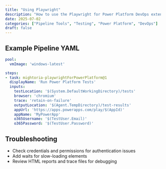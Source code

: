 ```yaml
---
title: "Using Playwright"
description: "How to use the Playwright for Power Platform DevOps extension, with test examples and troubleshooting tips."
date: 2025-07-02
categories: ["Pipeline Tools", "Testing", "Power Platform", "DevOps"]
draft: false
---
```




## Example Pipeline YAML

```yaml
pool:
  vmImage: 'windows-latest'

steps:
- task: mightoria-playwrightForPowerPlatform@1
  displayName: 'Run Power Platform Tests'
  inputs:
    testLocation: '$(System.DefaultWorkingDirectory)/tests'
    browser: 'chromium'
    trace: 'retain-on-failure'
    outputLocation: '$(Agent.TempDirectory)/test-results'
    appUrl: 'https://apps.powerapps.com/play/$(AppId)'
    appName: 'MyPowerApp'
    o365Username: '$(TestUser.Email)'
    o365Password: '$(TestUser.Password)'
```


## Troubleshooting
- Check credentials and permissions for authentication issues
- Add waits for slow-loading elements
- Review HTML reports and trace files for debugging
